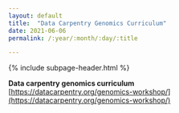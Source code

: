 ```yaml
---
layout: default
title:  "Data Carpentry Genomics Curriculum"
date: 2021-06-06
permalink: /:year/:month/:day/:title

---
```


{% include subpage-header.html %}

**Data carpentry genomics curriculum**\
[https://datacarpentry.org/genomics-workshop/](https://datacarpentry.org/genomics-workshop/)

